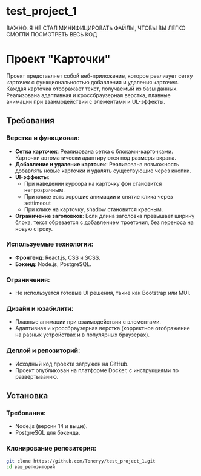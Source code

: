 # test_project_1
ВАЖНО. Я НЕ СТАЛ МИНИФИЦИРОВАТЬ ФАЙЛЫ, ЧТОБЫ ВЫ ЛЕГКО СМОГЛИ ПОСМОТРЕТЬ ВЕСЬ КОД

# Проект "Карточки"

Проект представляет собой веб-приложение, которое реализует сетку карточек с функциональностью добавления и удаления карточек. Каждая карточка отображает текст, получаемый из базы данных. Реализована адаптивная и кроссбраузерная верстка, плавные анимации при взаимодействии с элементами и UL-эффекты.

## Требования

### Верстка и функционал:
- **Сетка карточек**: Реализована сетка с блоками-карточками. Карточки автоматически адаптируются под размеры экрана.
- **Добавление и удаление карточек**: Реализована возможность добавлять новые карточки и удалять существующие через кнопки.
- **UI-эффекты**: 
  - При наведении курсора на карточку фон становится непрозрачным.
  - При клике есть хорошие анимации и снятие клика через settimeout
  - При клике на карточку, shadow становится красным.
- **Ограничение заголовков**: Если длина заголовка превышает ширину блока, текст обрезается с добавлением троеточия, без переноса на новую строку.

### Используемые технологии:
- **Фронтенд**: React.js, CSS и SCSS.
- **Бэкенд**: Node.js, PostgreSQL.
  
### Ограничения:
- Не используется готовые UI решения, такие как Bootstrap или MUI.

### Дизайн и юзабилити:
- Плавные анимации при взаимодействии с элементами.
- Адаптивная и кроссбраузерная верстка (корректное отображение на разных устройствах и в популярных браузерах).

### Деплой и репозиторий:
- Исходный код проекта загружен на GitHub.
- Проект опубликован на платформе Docker, с инструкциями по развёртыванию.

## Установка

### Требования:
- Node.js (версии 14 и выше).
- PostgreSQL для бэкенда.
  
### Клонирование репозитория:
```bash
git clone https://github.com/Toneryy/test_project_1.git
cd ваш_репозиторий
